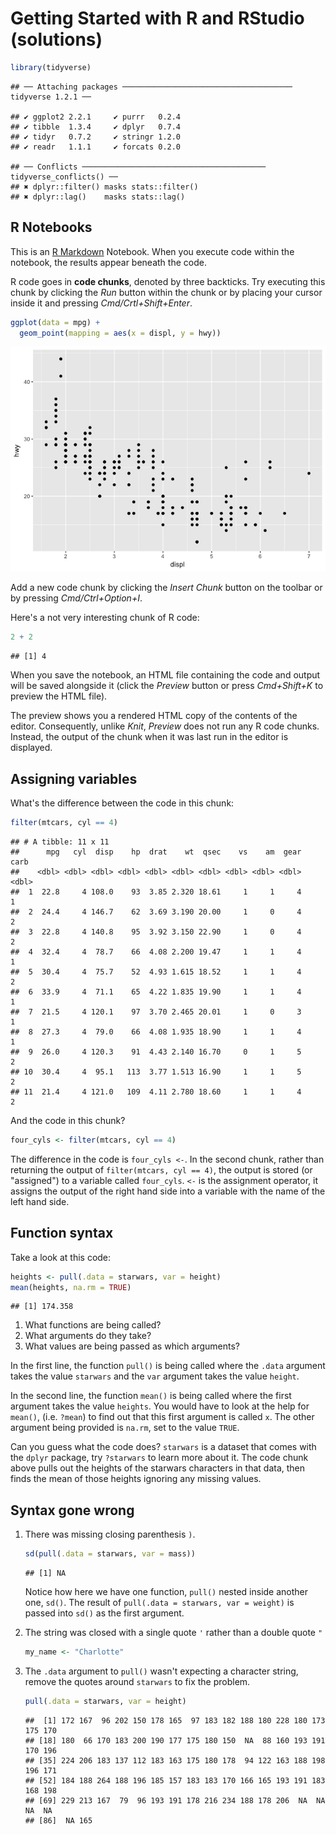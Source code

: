 Getting Started with R and RStudio (solutions)
================

<!-- This file by Charlotte Wickham is licensed under a Creative Commons Attribution 4.0 International License. -->
``` r
library(tidyverse)
```

    ## ── Attaching packages ────────────────────────────────────── tidyverse 1.2.1 ──

    ## ✔ ggplot2 2.2.1     ✔ purrr   0.2.4
    ## ✔ tibble  1.3.4     ✔ dplyr   0.7.4
    ## ✔ tidyr   0.7.2     ✔ stringr 1.2.0
    ## ✔ readr   1.1.1     ✔ forcats 0.2.0

    ## ── Conflicts ───────────────────────────────────────── tidyverse_conflicts() ──
    ## ✖ dplyr::filter() masks stats::filter()
    ## ✖ dplyr::lag()    masks stats::lag()

R Notebooks
-----------

This is an [R Markdown](http://rmarkdown.rstudio.com) Notebook. When you execute code within the notebook, the results appear beneath the code.

R code goes in **code chunks**, denoted by three backticks. Try executing this chunk by clicking the *Run* button within the chunk or by placing your cursor inside it and pressing *Cmd/Crtl+Shift+Enter*.

``` r
ggplot(data = mpg) +
  geom_point(mapping = aes(x = displ, y = hwy))
```

![](01-Getting-started-solutions_files/figure-markdown_github/unnamed-chunk-1-1.png)

Add a new code chunk by clicking the *Insert Chunk* button on the toolbar or by pressing *Cmd/Ctrl+Option+I*.

Here's a not very interesting chunk of R code:

``` r
2 + 2
```

    ## [1] 4

When you save the notebook, an HTML file containing the code and output will be saved alongside it (click the *Preview* button or press *Cmd+Shift+K* to preview the HTML file).

The preview shows you a rendered HTML copy of the contents of the editor. Consequently, unlike *Knit*, *Preview* does not run any R code chunks. Instead, the output of the chunk when it was last run in the editor is displayed.

Assigning variables
-------------------

What's the difference between the code in this chunk:

``` r
filter(mtcars, cyl == 4)
```

    ## # A tibble: 11 x 11
    ##      mpg   cyl  disp    hp  drat    wt  qsec    vs    am  gear  carb
    ##    <dbl> <dbl> <dbl> <dbl> <dbl> <dbl> <dbl> <dbl> <dbl> <dbl> <dbl>
    ##  1  22.8     4 108.0    93  3.85 2.320 18.61     1     1     4     1
    ##  2  24.4     4 146.7    62  3.69 3.190 20.00     1     0     4     2
    ##  3  22.8     4 140.8    95  3.92 3.150 22.90     1     0     4     2
    ##  4  32.4     4  78.7    66  4.08 2.200 19.47     1     1     4     1
    ##  5  30.4     4  75.7    52  4.93 1.615 18.52     1     1     4     2
    ##  6  33.9     4  71.1    65  4.22 1.835 19.90     1     1     4     1
    ##  7  21.5     4 120.1    97  3.70 2.465 20.01     1     0     3     1
    ##  8  27.3     4  79.0    66  4.08 1.935 18.90     1     1     4     1
    ##  9  26.0     4 120.3    91  4.43 2.140 16.70     0     1     5     2
    ## 10  30.4     4  95.1   113  3.77 1.513 16.90     1     1     5     2
    ## 11  21.4     4 121.0   109  4.11 2.780 18.60     1     1     4     2

And the code in this chunk?

``` r
four_cyls <- filter(mtcars, cyl == 4)
```

The difference in the code is `four_cyls <-`. In the second chunk, rather than returning the output of `filter(mtcars, cyl == 4)`, the output is stored (or "assigned") to a variable called `four_cyls`. `<-` is the assignment operator, it assigns the output of the right hand side into a variable with the name of the left hand side.

Function syntax
---------------

Take a look at this code:

``` r
heights <- pull(.data = starwars, var = height)
mean(heights, na.rm = TRUE)
```

    ## [1] 174.358

1.  What functions are being called?
2.  What arguments do they take?
3.  What values are being passed as which arguments?

In the first line, the function `pull()` is being called where the `.data` argument takes the value `starwars` and the `var` argument takes the value `height`.

In the second line, the function `mean()` is being called where the first argument takes the value `heights`. You would have to look at the help for `mean()`, (i.e. `?mean`) to find out that this first argument is called `x`. The other argument being provided is `na.rm`, set to the value `TRUE`.

Can you guess what the code does? `starwars` is a dataset that comes with the `dplyr` package, try `?starwars` to learn more about it. The code chunk above pulls out the heights of the starwars characters in that data, then finds the mean of those heights ignoring any missing values.

Syntax gone wrong
-----------------

1.  There was missing closing parenthesis `)`.

    ``` r
    sd(pull(.data = starwars, var = mass))
    ```

        ## [1] NA

    Notice how here we have one function, `pull()` nested inside another one, `sd()`. The result of `pull(.data = starwars, var = weight)` is passed into `sd()` as the first argument.

2.  The string was closed with a single quote `'` rather than a double quote `"`

    ``` r
    my_name <- "Charlotte"
    ```

3.  The `.data` argument to `pull()` wasn't expecting a character string, remove the quotes around `starwars` to fix the problem.

    ``` r
    pull(.data = starwars, var = height)
    ```

        ##  [1] 172 167  96 202 150 178 165  97 183 182 188 180 228 180 173 175 170
        ## [18] 180  66 170 183 200 190 177 175 180 150  NA  88 160 193 191 170 196
        ## [35] 224 206 183 137 112 183 163 175 180 178  94 122 163 188 198 196 171
        ## [52] 184 188 264 188 196 185 157 183 183 170 166 165 193 191 183 168 198
        ## [69] 229 213 167  79  96 193 191 178 216 234 188 178 206  NA  NA  NA  NA
        ## [86]  NA 165
